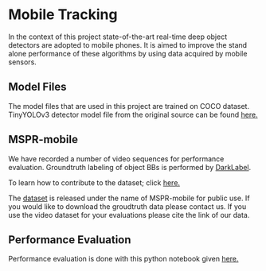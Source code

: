 # Mobile Tracking

In the context of this project state-of-the-art real-time deep object detectors are adopted to mobile phones. It is aimed to improve the stand alone performance of these algorithms by using data acquired by mobile sensors.

## Model Files

The model files that are used in this project are trained on COCO dataset. TinyYOLOv3 detector model file from the original source can be found [here.](https://pjreddie.com/media/files/yolov3-tiny.weights)

## MSPR-mobile 

We have recorded a number of video sequences for performance evaluation. Groundtruth labeling of object BBs is performed by [DarkLabel](https://darkpgmr.tistory.com/16). 

To learn how to contribute to the dataset; click [here.](https://github.com/msprITU/MobileTracking/tree/master/MSPR-mobile)

The [dataset](https://www.youtube.com/playlist?list=PLMzonaXew-55493qE290Zo2Sp53DxTXrW) is released under the name of MSPR-mobile for public use. If you would like to download the groudtruth data please contact 
us. If you use the video dataset for your evaluations please cite the link of our data.  

## Performance Evaluation

Performance evaluation is done with this python notebook given [here.](https://github.com/msprITU/MobileTracking/blob/master/assets/Evaluate_Models.ipynb)
